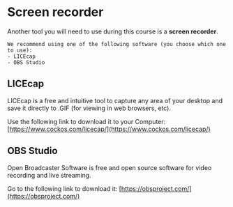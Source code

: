 # Screen recorder

Another tool you will need to use during this course is a **screen recorder**. 

```{note}
We recommend using one of the following software (you choose which one to use):
- LICEcap
- OBS Studio
```

## LICEcap
LICEcap is a free and intuitive tool to capture any area of your desktop and save it directly to .GIF (for viewing in web browsers, etc).

Use the following link to download it to your Computer: [https://www.cockos.com/licecap/](https://www.cockos.com/licecap/)


## OBS Studio
Open Broadcaster Software is free and open source software for video recording and live streaming.

Go to the following link to download it: [https://obsproject.com/](https://obsproject.com/)